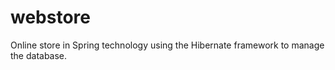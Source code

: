 # webstore
Online store in Spring technology using the Hibernate framework to manage the database.  

